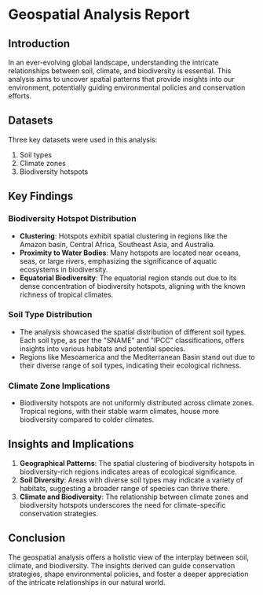 
# Geospatial Analysis Report

## Introduction

In an ever-evolving global landscape, understanding the intricate relationships between soil, climate, and biodiversity is essential. This analysis aims to uncover spatial patterns that provide insights into our environment, potentially guiding environmental policies and conservation efforts.

## Datasets

Three key datasets were used in this analysis:
1. Soil types
2. Climate zones
3. Biodiversity hotspots

## Key Findings

### Biodiversity Hotspot Distribution

- **Clustering**: Hotspots exhibit spatial clustering in regions like the Amazon basin, Central Africa, Southeast Asia, and Australia.
- **Proximity to Water Bodies**: Many hotspots are located near oceans, seas, or large rivers, emphasizing the significance of aquatic ecosystems in biodiversity.
- **Equatorial Biodiversity**: The equatorial region stands out due to its dense concentration of biodiversity hotspots, aligning with the known richness of tropical climates.

### Soil Type Distribution

- The analysis showcased the spatial distribution of different soil types. Each soil type, as per the "SNAME" and "IPCC" classifications, offers insights into various habitats and potential species.
- Regions like Mesoamerica and the Mediterranean Basin stand out due to their diverse range of soil types, indicating their ecological richness.

### Climate Zone Implications

- Biodiversity hotspots are not uniformly distributed across climate zones. Tropical regions, with their stable warm climates, house more biodiversity compared to colder climates.

## Insights and Implications

1. **Geographical Patterns**: The spatial clustering of biodiversity hotspots in biodiversity-rich regions indicates areas of ecological significance.
2. **Soil Diversity**: Areas with diverse soil types may indicate a variety of habitats, suggesting a broader range of species can thrive there.
3. **Climate and Biodiversity**: The relationship between climate zones and biodiversity hotspots underscores the need for climate-specific conservation strategies.

## Conclusion

The geospatial analysis offers a holistic view of the interplay between soil, climate, and biodiversity. The insights derived can guide conservation strategies, shape environmental policies, and foster a deeper appreciation of the intricate relationships in our natural world.

